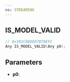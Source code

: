 ```yaml
---
ns: STREAMING
---
```

## IS_MODEL_VALID

```c
// 0x392C8D8E07B70EFC
Any IS_MODEL_VALID(Any p0);
```

## Parameters
* **p0**:

